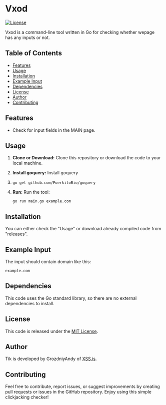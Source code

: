 # Vxod

[![License](https://img.shields.io/badge/license-MIT-blue.svg)](LICENSE)

Vxod is a command-line tool written in Go for checking whether wepage has any inputs or not.

## Table of Contents
- [Features](https://github.com/grozdniyandy/vxod#features)
- [Usage](https://github.com/grozdniyandy/vxod#usage)
- [Installation](https://github.com/grozdniyandy/vxod#installation)
- [Example Input](https://github.com/grozdniyandy/vxod#example-input)
- [Dependencies](https://github.com/grozdniyandy/vxod#dependencies)
- [License](https://github.com/grozdniyandy/vxod#license)
- [Author](https://github.com/grozdniyandy/vxod#author)
- [Contributing](https://github.com/grozdniyandy/vxod#contributing)

## Features
- Check for input fields in the MAIN page.

## Usage
1. **Clone or Download:** Clone this repository or download the code to your local machine.
2. **Install goquery:** Install goquery
3. ```
   go get github.com/PuerkitoBio/goquery
   ```
   
4. **Run:** Run the tool:
   ```
   go run main.go example.com
   ```

## Installation
You can either check the "Usage" or download already compiled code from "releases".

## Example Input 
The input  should contain domain like this:
```
example.com
```

## Dependencies
This code uses the Go standard library, so there are no external dependencies to install.

## License
This code is released under the [MIT License](LICENSE).

## Author
Tik is developed by GrozdniyAndy of [XSS.is](https://xss.is).

## Contributing
Feel free to contribute, report issues, or suggest improvements by creating pull requests or issues in the GitHub repository. Enjoy using this simple clickjacking checker!
